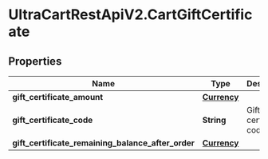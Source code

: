 # UltraCartRestApiV2.CartGiftCertificate

## Properties

Name | Type | Description | Notes
------------ | ------------- | ------------- | -------------
**gift_certificate_amount** | [**Currency**](Currency.md) |  | [optional] 
**gift_certificate_code** | **String** | Gift certificate code | [optional] 
**gift_certificate_remaining_balance_after_order** | [**Currency**](Currency.md) |  | [optional] 


